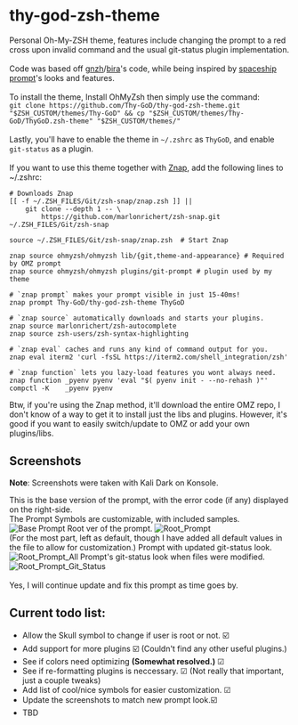 # thy-god-zsh-theme
Personal Oh-My-ZSH theme, features include changing the prompt to a red cross upon invalid command and the usual git-status plugin implementation.<br>
<br>Code was based off [gnzh](https://github.com/ohmyzsh/ohmyzsh/blob/master/themes/gnzh.zsh-theme)/[bira](https://github.com/ohmyzsh/ohmyzsh/blob/master/themes/bira.zsh-theme)'s code, while being inspired by [spaceship prompt](https://spaceship-prompt.sh)'s looks and features.<br>
<br>To install the theme, Install OhMyZsh then simply use the command:<br>
```git clone https://github.com/Thy-GoD/thy-god-zsh-theme.git "$ZSH_CUSTOM/themes/Thy-GoD" && cp "$ZSH_CUSTOM/themes/Thy-GoD/ThyGoD.zsh-theme" "$ZSH_CUSTOM/themes/"```
<br><br>Lastly, you'll have to enable the theme in `~/.zshrc` as `ThyGoD`, and enable `git-status` as a plugin.
<br><br>If you want to use this theme together with [Znap](https://github.com/marlonrichert/zsh-snap), add the following lines to ~/.zshrc:<br>
```
# Downloads Znap
[[ -f ~/.ZSH_FILES/Git/zsh-snap/znap.zsh ]] ||
    git clone --depth 1 -- \
        https://github.com/marlonrichert/zsh-snap.git ~/.ZSH_FILES/Git/zsh-snap

source ~/.ZSH_FILES/Git/zsh-snap/znap.zsh  # Start Znap

znap source ohmyzsh/ohmyzsh lib/{git,theme-and-appearance} # Required by OMZ prompt
znap source ohmyzsh/ohmyzsh plugins/git-prompt # plugin used by my theme

# `znap prompt` makes your prompt visible in just 15-40ms!
znap prompt Thy-GoD/thy-god-zsh-theme ThyGoD

# `znap source` automatically downloads and starts your plugins.
znap source marlonrichert/zsh-autocomplete
znap source zsh-users/zsh-syntax-highlighting

# `znap eval` caches and runs any kind of command output for you.
znap eval iterm2 'curl -fsSL https://iterm2.com/shell_integration/zsh'

# `znap function` lets you lazy-load features you wont always need.
znap function _pyenv pyenv 'eval "$( pyenv init - --no-rehash )"'
compctl -K    _pyenv pyenv
```

Btw, if you're using the Znap method, it'll download the entire OMZ repo, 
I don't know of a way to get it to install just the libs and plugins.
However, it's good if you want to easily switch/update to OMZ or add your own plugins/libs.

## Screenshots
**Note**: Screenshots were taken with Kali Dark on Konsole.

This is the base version of the prompt, with the error code (if any) displayed on the right-side.
<br>The Prompt Symbols are customizable, with included samples.
![Base Prompt](/screenshots/prompt-ss-1-updated.png)
Root ver of the prompt.
![Root_Prompt](/screenshots/prompt-ss-2-updated.png)
<br>(For the most part, left as default, though I have added all default values in the file to allow for customization.)
Prompt with updated git-status look.
![Root_Prompt_All](/screenshots/prompt-ss-3-updated.png)
Prompt's git-status look when files were modified.
![Root_Prompt_Git_Status](/screenshots/prompt-ss-4-updated.png)
<br>
<br>Yes, I will continue update and fix this prompt as time goes by.

## Current todo list:

- Allow the Skull symbol to change if user is root or not. ☑️
- Add support for more plugins ☑️ (Couldn't find any other useful plugins.)
- See if colors need optimizing **(Somewhat resolved.)** ☑
- See if re-formatting plugins is neccessary. ☑ (Not really that important, just a couple tweaks)
- Add list of cool/nice symbols for easier customization. ☑
- Update the screenshots to match new prompt look.☑️
- TBD
